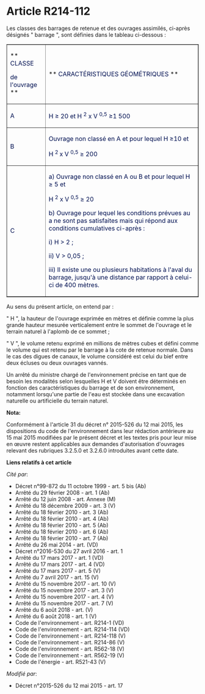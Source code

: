 # Article R214-112

Les classes des barrages de retenue et des ouvrages assimilés, ci-après désignés " barrage ", sont définies dans le tableau
ci-dessous :

<table border="1" cellpadding="0">
  <tbody>
    <tr>
      <td>

**
            <font color="rgb(51,51,51)">CLASSE

de l'ouvrage</font>
          **

</td>
      <td>

**
            <font color="rgb(51,51,51)">CARACTÉRISTIQUES GÉOMÉTRIQUES</font>
          **

</td>
    </tr>
    <tr>
      <td>

<font color="rgb(51,51,51)">A</font>

</td>
      <td>

<font color="rgb(51,51,51)">H ≥ 20 et H
            <sup>2</sup> x V
            <sup>0,5</sup> ≥1 500</font>

</td>
    </tr>
    <tr>
      <td>

<font color="rgb(51,51,51)">B</font>

</td>
      <td>

<font color="rgb(51,51,51)">Ouvrage non classé en A et pour lequel H ≥10 et</font>

<font color="rgb(51,51,51)">H
            <sup>2 </sup>x V
            <sup>0,5</sup> ≥ 200</font>

</td>
    </tr>
    <tr>
      <td>

<font color="rgb(51,51,51)">C</font>

</td>
      <td>

<font color="rgb(51,51,51)">a) Ouvrage non classé en A ou B et pour lequel H ≥ 5 et</font>

<font color="rgb(51,51,51)">H
            <sup>2</sup> x V
            <sup>0,5</sup> ≥ 20</font>

<font color="rgb(51,51,51)">b) Ouvrage pour lequel les conditions prévues au a ne sont pas satisfaites mais qui répond aux
conditions cumulatives ci-après :</font>

<font color="rgb(51,51,51)">i) H > 2 ;</font>

<font color="rgb(51,51,51)">ii) V > 0,05 ;</font>

<font color="rgb(51,51,51)">iii) Il existe une ou plusieurs habitations à l'aval du barrage, jusqu'à une distance par rapport
à celui-ci de 400 mètres.</font>

</td>
    </tr>
  </tbody>
</table>

Au sens du présent article, on entend par :

" H ", la hauteur de l'ouvrage exprimée en mètres et définie comme la plus grande hauteur mesurée verticalement entre le
sommet de l'ouvrage et le terrain naturel à l'aplomb de ce sommet ;

" V ", le volume retenu exprimé en millions de mètres cubes et défini comme le volume qui est retenu par le barrage à la cote
de retenue normale. Dans le cas des digues de canaux, le volume considéré est celui du bief entre deux écluses ou deux
ouvrages vannés.

Un arrêté du ministre chargé de l'environnement précise en tant que de besoin les modalités selon lesquelles H et V doivent
être déterminés en fonction des caractéristiques du barrage et de son environnement, notamment lorsqu'une partie de l'eau est
stockée dans une excavation naturelle ou artificielle du terrain naturel.

**Nota:**

Conformément à l'article 31 du décret n° 2015-526 du 12 mai 2015, les dispositions du code de l'environnement dans leur
rédaction antérieure au 15 mai 2015 modifiées par le présent décret et les textes pris pour leur mise en œuvre restent
applicables aux demandes d'autorisation d'ouvrages relevant des rubriques 3.2.5.0 et 3.2.6.0 introduites avant cette date.

**Liens relatifs à cet article**

_Cité par_:

  - Décret n°99-872 du 11 octobre 1999 - art. 5 bis (Ab)
  - Arrêté du 29 février 2008 - art. 1 (Ab)
  - Arrêté du 12 juin 2008 - art. Annexe (M)
  - Arrêté du 18 décembre 2009 - art. 3 (V)
  - Arrêté du 18 février 2010 - art. 3 (Ab)
  - Arrêté du 18 février 2010 - art. 4 (Ab)
  - Arrêté du 18 février 2010 - art. 5 (Ab)
  - Arrêté du 18 février 2010 - art. 6 (Ab)
  - Arrêté du 18 février 2010 - art. 7 (Ab)
  - Arrêté du 26 mai 2014 - art. (VD)
  - Décret n°2016-530 du 27 avril 2016 - art. 1
  - Arrêté du 17 mars 2017 - art. 1 (VD)
  - Arrêté du 17 mars 2017 - art. 4 (VD)
  - Arrêté du 17 mars 2017 - art. 5 (V)
  - Arrêté du 7 avril 2017 - art. 15 (V)
  - Arrêté du 15 novembre 2017 - art. 10 (V)
  - Arrêté du 15 novembre 2017 - art. 3 (V)
  - Arrêté du 15 novembre 2017 - art. 4 (V)
  - Arrêté du 15 novembre 2017 - art. 7 (V)
  - Arrêté du 6 août 2018 - art. (V)
  - Arrêté du 6 août 2018 - art. 1 (V)
  - Code de l'environnement - art. R214-1 (VD)
  - Code de l'environnement - art. R214-114 (VD)
  - Code de l'environnement - art. R214-118 (V)
  - Code de l'environnement - art. R214-86 (V)
  - Code de l'environnement - art. R562-18 (V)
  - Code de l'environnement - art. R562-19 (V)
  - Code de l'énergie - art. R521-43 (V)

_Modifié par_:

  - Décret n°2015-526 du 12 mai 2015 - art. 17
